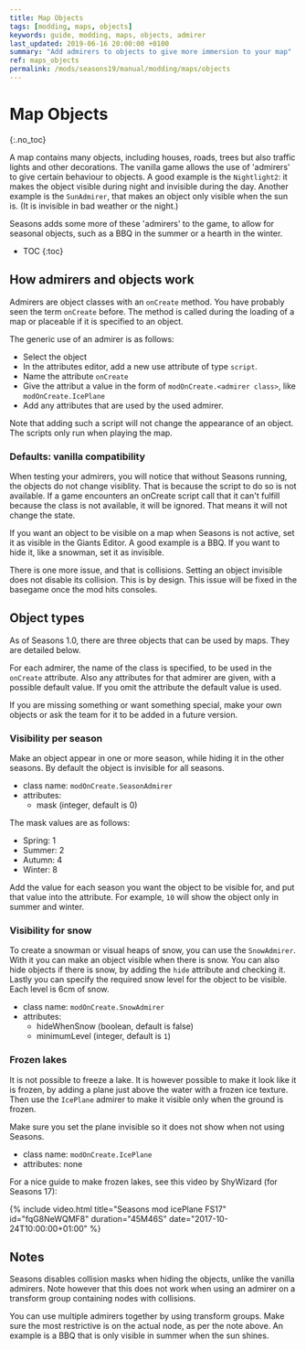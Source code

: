 ```yaml
---
title: Map Objects
tags: [modding, maps, objects]
keywords: guide, modding, maps, objects, admirer
last_updated: 2019-06-16 20:00:00 +0100
summary: "Add admirers to objects to give more immersion to your map"
ref: maps_objects
permalink: /mods/seasons19/manual/modding/maps/objects
---
```


# Map Objects
{:.no_toc}

A map contains many objects, including houses, roads, trees but also traffic lights and other decorations. The vanilla game allows the use of 'admirers' to give certain behaviour to objects.
A good example is the `Nightlight2`: it makes the object visible during night and invisible during the day. Another example is the `SunAdmirer`, that makes an object only visible when the sun is. (It is invisible in bad weather or the night.)

Seasons adds some more of these 'admirers' to the game, to allow for seasonal objects, such as a BBQ in the summer or a hearth in the winter.

* TOC
{:toc}

## How admirers and objects work

Admirers are object classes with an `onCreate` method. You have probably seen the term `onCreate` before. The method is called during the loading of a map or placeable if it is specified to an object.

The generic use of an admirer is as follows:
 - Select the object
 - In the attributes editor, add a new use attribute of type `script`.
 - Name the attribute `onCreate`
 - Give the attribut a value in the form of `modOnCreate.<admirer class>`, like `modOnCreate.IcePlane`
 - Add any attributes that are used by the used admirer.

Note that adding such a script will not change the appearance of an object. The scripts only run when playing the map.

### Defaults: vanilla compatibility

When testing your admirers, you will notice that without Seasons running, the objects do not change visiblity. That is because the script to do so is not available.
If a game encounters an onCreate script call that it can't fulfill because the class is not available, it will be ignored. That means it will not change the state.

If you want an object to be visible on a map when Seasons is not active, set it as visible in the Giants Editor. A good example is a BBQ. If you want to hide it, like a snowman, set it as invisible.

There is one more issue, and that is collisions. Setting an object invisible does not disable its collision. This is by design. This issue will be fixed in the basegame once the mod hits consoles.

## Object types

As of Seasons 1.0, there are three objects that can be used by maps. They are detailed below.

For each admirer, the name of the class is specified, to be used in the `onCreate` attribute. Also any attributes for that admirer are given, with a possible default value. If you omit the attribute the default value is used.

If you are missing something or want something special, make your own objects or ask the team for it to be added in a future version.

### Visibility per season

Make an object appear in one or more season, while hiding it in the other seasons. By default the object is invisible for all seasons.

 - class name: `modOnCreate.SeasonAdmirer`
 - attributes:
   - mask (integer, default is 0)

The mask values are as follows:
 - Spring: 1
 - Summer: 2
 - Autumn: 4
 - Winter: 8

Add the value for each season you want the object to be visible for, and put that value into the attribute. For example, `10` will show the object only in summer and winter.

### Visibility for snow

To create a snowman or visual heaps of snow, you can use the `SnowAdmirer`. With it you can make an object visible when there is snow. You can also hide objects if there is snow, by adding the `hide` attribute and checking it.
Lastly you can specify the required snow level for the object to be visible. Each level is 6cm of snow.

 - class name: `modOnCreate.SnowAdmirer`
 - attributes:
   - hideWhenSnow (boolean, default is false)
   - minimumLevel (integer, default is `1`)

### Frozen lakes

It is not possible to freeze a lake. It is however possible to make it look like it is frozen, by adding a plane just above the water with a frozen ice texture. Then use the `IcePlane` admirer to make it visible only when the ground is frozen.

Make sure you set the plane invisible so it does not show when not using Seasons.

 - class name: `modOnCreate.IcePlane`
 - attributes: none

For a nice guide to make frozen lakes, see this video by ShyWizard (for Seasons 17):

{% include video.html title="Seasons mod icePlane FS17" id="fqG8NeWQMF8" duration="45M46S" date="2017-10-24T10:00:00+01:00" %}

## Notes

Seasons disables collision masks when hiding the objects, unlike the vanilla admirers. Note however that this does not work when using an admirer on a transform group containing nodes with collisions.

You can use multiple admirers together by using transform groups. Make sure the most restrictive is on the actual node, as per the note above. An example is a BBQ that is only visible in summer when the sun shines.
